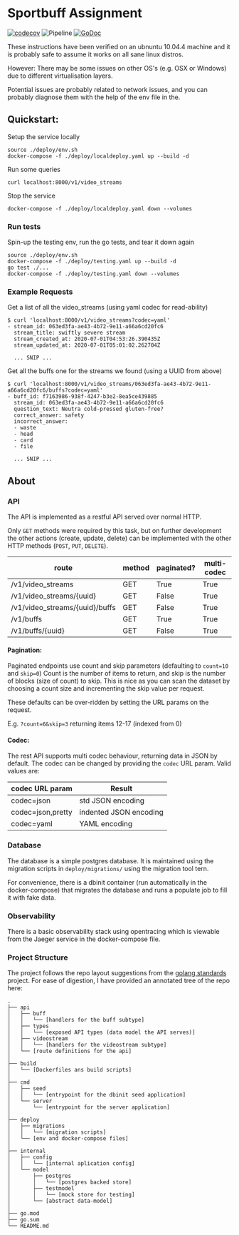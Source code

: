 Sportbuff Assignment
====================

[![codecov](https://codecov.io/gh/JoeReid/buffassignment/branch/master/graph/badge.svg)](https://codecov.io/gh/JoeReid/buffassignment)
![Pipeline](https://github.com/JoeReid/buffassignment/workflows/Pipeline/badge.svg)
[![GoDoc](https://godoc.org/github.com/JoeReid/buffassignment?status.svg)](https://godoc.org/github.com/JoeReid/buffassignment)

These instructions have been verified on an ubnuntu 10.04.4 machine
and it is probably safe to assume it works on all sane linux distros.

However: There may be some issues on other OS's (e.g. OSX or Windows)
due to different virtualisation layers.

Potential issues are probably related to network issues, and you can probably
diagnose them with the help of the env file in the.

Quickstart:
-----------

Setup the service locally

```
source ./deploy/env.sh
docker-compose -f ./deploy/localdeploy.yaml up --build -d
```

Run some queries

```
curl localhost:8000/v1/video_streams
```

Stop the service

```
docker-compose -f ./deploy/localdeploy.yaml down --volumes
```

### Run tests

Spin-up the testing env, run the go tests, and tear it down again

```
source ./deploy/env.sh
docker-compose -f ./deploy/testing.yaml up --build -d
go test ./...
docker-compose -f ./deploy/testing.yaml down --volumes
```

### Example Requests

Get a list of all the video_streams (using yaml codec for read-ability)
```
$ curl 'localhost:8000/v1/video_streams?codec=yaml'
- stream_id: 063ed3fa-ae43-4b72-9e11-a66a6cd20fc6
  stream_title: swiftly severe stream
  stream_created_at: 2020-07-01T04:53:26.390435Z
  stream_updated_at: 2020-07-01T05:01:02.262704Z

  ... SNIP ...
```

Get all the buffs one for the streams we found (using a UUID from above)
```
$ curl 'localhost:8000/v1/video_streams/063ed3fa-ae43-4b72-9e11-a66a6cd20fc6/buffs?codec=yaml'
- buff_id: f7163986-938f-4247-b3e2-8ea5ce439885
  stream_id: 063ed3fa-ae43-4b72-9e11-a66a6cd20fc6
  question_text: Neutra cold-pressed gluten-free?
  correct_answer: safety
  incorrect_answer:
  - waste
  - head
  - card
  - file

  ... SNIP ...
```

About
-----

### API

The API is implemented as a restful API served over normal HTTP.

Only `GET` methods were required by this task, but on further development
the other actions (create, update, delete) can be implemented with the
other HTTP methods (`POST`, `PUT`, `DELETE`).

| route                          | method | paginated? | multi-codec |
|--------------------------------|--------|------------|-------------|
| /v1/video_streams              | GET    | True       | True        |
| /v1/video_streams/{uuid}       | GET    | False      | True        |
| /v1/video_streams/{uuid}/buffs | GET    | False      | True        |
| /v1/buffs                      | GET    | True       | True        |
| /v1/buffs/{uuid}               | GET    | False      | True        |

#### Pagination:

Paginated endpoints use count and skip parameters (defaulting to `count=10` and `skip=0`)
Count is the number of items to return, and skip is the number of blocks (size of count) to skip.
This is nice as you can scan the dataset by choosing a count size and incrementing the skip value
per request.

These defaults can be over-ridden by setting the URL params on the request.

E.g. `?count=6&skip=3` returning items 12-17 (indexed from 0)

#### Codec:

The rest API supports multi codec behaviour, returning data in JSON by default.
The codec can be changed by providing the `codec` URL param. Valid values are:

| codec URL param   | Result                 |
|-------------------|------------------------|
| codec=json        | std JSON encoding      |
| codec=json,pretty | indented JSON encoding |
| codec=yaml        | YAML encoding          |

### Database

The database is a simple postgres database. It is maintained using the migration scripts in `deploy/migrations/`
using the migration tool tern.

For convenience, there is a dbinit container (run automatically in the docker-compose) that migrates the database and runs a populate job to fill it with
fake data.

### Observability

There is a basic observability stack using opentracing which is viewable from the Jaeger
service in the docker-compose file.


### Project Structure

The project follows the repo layout suggestions from the [golang standards](https://github.com/golang-standards/project-layout)
project. For ease of digestion, I have provided an annotated tree of the repo here:

```
.
├── api
│   ├── buff
│   │   └── [handlers for the buff subtype]
│   ├── types
│   │   └── [exposed API types (data model the API serves)]
│   ├── videostream
│   │   └── [handlers for the videostream subtype]
│   └── [route definitions for the api]
│
├── build
│   └── [Dockerfiles ans build scripts]
│
├── cmd
│   ├── seed
│   │   └── [entrypoint for the dbinit seed application]
│   └── server
│       └── [entrypoint for the server application]
│
├── deploy
│   ├── migrations
│   │   └── [migration scripts]
│   └── [env and docker-compose files]
│
├── internal
│   ├── config
│   │   └── [internal aplication config]
│   └── model
│       ├── postgres
│       │   └── [postgres backed store]
│       ├── testmodel
│       │   └── [mock store for testing]
│       └── [abstract data-model]
│
├── go.mod
├── go.sum
└── README.md
```
